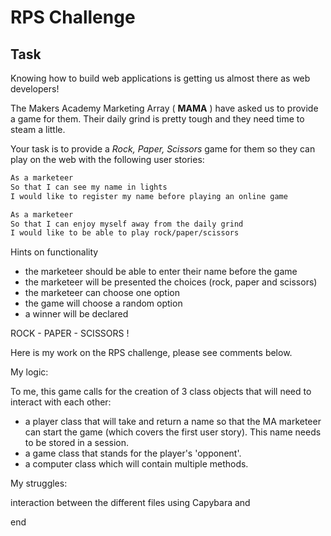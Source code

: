 # RPS Challenge


Task
----

Knowing how to build web applications is getting us almost there as web developers!

The Makers Academy Marketing Array ( **MAMA** ) have asked us to provide a game for them. Their daily grind is pretty tough and they need time to steam a little.

Your task is to provide a _Rock, Paper, Scissors_ game for them so they can play on the web with the following user stories:

```sh
As a marketeer
So that I can see my name in lights
I would like to register my name before playing an online game

As a marketeer
So that I can enjoy myself away from the daily grind
I would like to be able to play rock/paper/scissors
```

Hints on functionality

- the marketeer should be able to enter their name before the game
- the marketeer will be presented the choices (rock, paper and scissors)
- the marketeer can choose one option
- the game will choose a random option
- a winner will be declared


ROCK - PAPER - SCISSORS !

Here is my work on the RPS challenge, please see comments below.



My logic:

To me, this game calls for the creation of 3 class objects that will need to interact with each other:
 - a player class that will take and return a name so that the MA marketeer can start the game (which covers the first user story). This name needs to be stored in a session.
 - a game class that stands for the player's 'opponent'.
 - a computer class which will contain multiple methods.






My struggles:

interaction between the different files
using Capybara and











end
